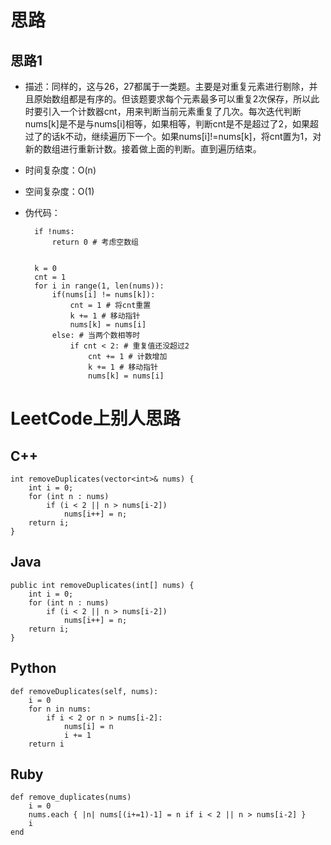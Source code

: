 # 思路
## 思路1

- 描述：同样的，这与26，27都属于一类题。主要是对重复元素进行剔除，并且原始数组都是有序的。但该题要求每个元素最多可以重复2次保存，所以此时要引入一个计数器cnt，用来判断当前元素重复了几次。每次迭代判断nums[k]是不是与nums[i]相等，如果相等，判断cnt是不是超过了2，如果超过了的话k不动，继续遍历下一个。如果nums[i]!=nums[k]，将cnt置为1，对新的数组进行重新计数。接着做上面的判断。直到遍历结束。
- 时间复杂度：O(n)
- 空间复杂度：O(1)
- 伪代码：
		
		if !nums:
			return 0 # 考虑空数组
			
	
		k = 0
		cnt = 1
		for i in range(1, len(nums)):
			if(nums[i] != nums[k]):
				cnt = 1 # 将cnt重置
				k += 1 # 移动指针
				nums[k] = nums[i]
			else: # 当两个数相等时
				if cnt < 2: # 重复值还没超过2
					cnt += 1 # 计数增加
					k += 1 # 移动指针
					nums[k] = nums[i]
			
			
# LeetCode上别人思路

## C++

	int removeDuplicates(vector<int>& nums) {
	    int i = 0;
	    for (int n : nums)
	        if (i < 2 || n > nums[i-2])
	            nums[i++] = n;
	    return i;
	}

## Java

	public int removeDuplicates(int[] nums) {
	    int i = 0;
	    for (int n : nums)
	        if (i < 2 || n > nums[i-2])
	            nums[i++] = n;
	    return i;
	}

## Python

	def removeDuplicates(self, nums):
	    i = 0
	    for n in nums:
	        if i < 2 or n > nums[i-2]:
	            nums[i] = n
	            i += 1
	    return i

## Ruby

	def remove_duplicates(nums)
	    i = 0
	    nums.each { |n| nums[(i+=1)-1] = n if i < 2 || n > nums[i-2] }
	    i
	end